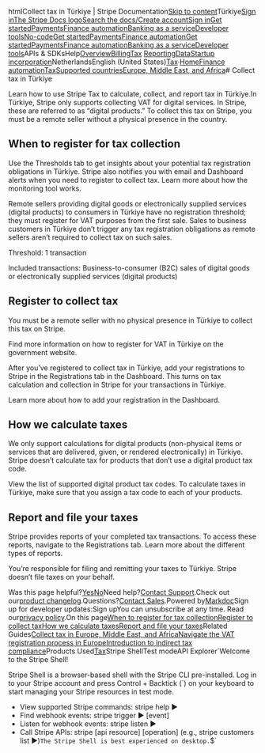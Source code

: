 htmlCollect tax in Türkiye | Stripe Documentation[Skip to content](#main-content)Türkiye[Sign in](https://dashboard.stripe.com/login?redirect=https%3A%2F%2Fdocs.stripe.com%2Ftax%2Fsupported-countries%2Feurope-middle-east-and-africa%2Fturkiye)[The Stripe Docs logo](/)[Search the docs/](#)[Create account](https://dashboard.stripe.com/register)[Sign in](https://dashboard.stripe.com/login?redirect=https%3A%2F%2Fdocs.stripe.com%2Ftax%2Fsupported-countries%2Feurope-middle-east-and-africa%2Fturkiye)[Get started](/get-started)[Payments](/payments)[Finance automation](/finance-automation)[Banking as a service](/financial-services)[Developer tools](/development)[No-code](/no-code)[Get started](/get-started)[Payments](/payments)[Finance automation](/finance-automation)[](#)[Get started](/get-started)[Payments](/payments)[Finance automation](/finance-automation)[Banking as a service](/financial-services)[Developer tools](/development)[](#)APIs & SDKsHelp[Overview](/docs/finance-automation)[Billing](#)[Tax](#)
[Reporting](#)[Data](#)[Startup incorporation](#)NetherlandsEnglish (United States)[](#)[](#)[Tax](/tax)·[Home](/docs)[Finance automation](/docs/finance-automation)[Tax](/docs/tax)[Supported countries](/docs/tax/supported-countries)[Europe, Middle East, and Africa](/docs/tax/supported-countries/europe-middle-east-and-africa)# Collect tax in Türkiye

Learn how to use Stripe Tax to calculate, collect, and report tax in Türkiye.In Türkiye, Stripe only supports collecting VAT for digital services. In Stripe, these are referred to as “digital products.” To collect this tax on Stripe, you must be a remote seller without a physical presence in the country.

## When to register for tax collection

Use the Thresholds tab to get insights about your potential tax registration obligations in Türkiye. Stripe also notifies you with email and Dashboard alerts when you need to register to collect tax. Learn more about how the monitoring tool works.

Remote sellers providing digital goods or electronically supplied services (digital products) to consumers in Türkiye have no registration threshold; they must register for VAT purposes from the first sale. Sales to business customers in Türkiye don’t trigger any tax registration obligations as remote sellers aren’t required to collect tax on such sales.

Threshold: 1 transaction

Included transactions: Business-to-consumer (B2C) sales of digital goods or electronically supplied services (digital products)

## Register to collect tax

You must be a remote seller with no physical presence in Türkiye to collect this tax on Stripe.

Find more information on how to register for VAT in Türkiye on the government website.

After you’ve registered to collect tax in Türkiye, add your registrations to Stripe in the Registrations tab in the Dashboard. This turns on tax calculation and collection in Stripe for your transactions in Türkiye.

Learn more about how to add your registration in the Dashboard.

## How we calculate taxes

We only support calculations for digital products (non-physical items or services that are delivered, given, or rendered electronically) in Türkiye. Stripe doesn’t calculate tax for products that don’t use a digital product tax code.

View the list of supported digital product tax codes. To calculate taxes in Türkiye, make sure that you assign a tax code to each of your products.

## Report and file your taxes

Stripe provides reports of your completed tax transactions. To access these reports, navigate to the Registrations tab. Learn more about the different types of reports.

You’re responsible for filing and remitting your taxes to Türkiye. Stripe doesn’t file taxes on your behalf.

Was this page helpful?[Yes](#)[No](#)Need help?[Contact Support](https://support.stripe.com/).Check out our[product changelog](https://stripe.com/blog/changelog).Questions?[Contact Sales](https://stripe.com/contact/sales).Powered by[Markdoc](https://markdoc.dev)Sign up for developer updates:Sign upYou can unsubscribe at any time. Read our[privacy policy](https://stripe.com/privacy).On this page[When to register for tax collection](#when-to-register-for-tax-collection)[Register to collect tax](#register-to-collect-tax)[How we calculate taxes](#how-we-calculate-taxes)[Report and file your taxes](#report-and-file-your-taxes)Related Guides[Collect tax in Europe, Middle East, and Africa](/docs/tax/supported-countries/europe-middle-east-and-africa)[Navigate the VAT registration process in Europe](https://stripe.com/guides/tax-registration-process-europe)[Introduction to indirect tax compliance](https://stripe.com/guides/introduction-to-sales-tax-vat-and-gst-compliance)Products Used[Tax](/tax)Stripe ShellTest modeAPI Explorer[](https://stripe.com/docs/stripe-cli#install)`Welcome to the Stripe Shell!

Stripe Shell is a browser-based shell with the Stripe CLI pre-installed. Log in to your
Stripe account and press Control + Backtick (`) on your keyboard to start managing your Stripe
resources in test mode.

- View supported Stripe commands: stripe help ▶️
- Find webhook events: stripe trigger ▶️ [event]
- Listen for webhook events: stripe listen ▶
- Call Stripe APIs: stripe [api resource] [operation] (e.g., stripe customers list ▶️)`The Stripe Shell is best experienced on desktop.`$`